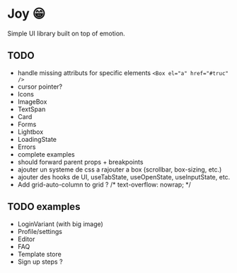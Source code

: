 # Joy 😁

Simple UI library built on top of emotion.

## TODO

- handle missing attributs for specific elements `<Box el="a" href="#truc" />`
- cursor pointer?
- Icons
- ImageBox
- TextSpan
- Card
- Forms
- Lightbox
- LoadingState
- Errors
- complete examples
- should forward parent props + breakpoints
- ajouter un systeme de css a rajouter a box (scrollbar, box-sizing, etc.)
- ajouter des hooks de UI, useTabState, useOpenState, useInputState, etc.
- Add grid-auto-column to grid ?
/* text-overflow: nowrap; */

## TODO examples

- LoginVariant (with big image)
- Profile/settings
- Editor
- FAQ
- Template store
- Sign up steps ?